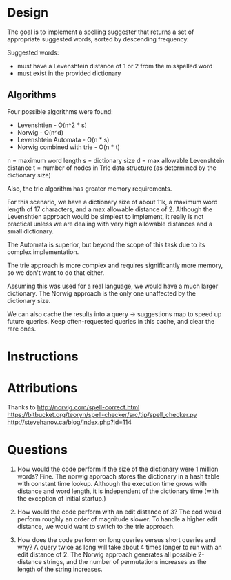 Design
==========
The goal is to implement a spelling suggester that returns a set of appropriate suggested words, sorted by descending frequency.

Suggested words:
* must have a Levenshtein distance of 1 or 2 from the misspelled word
* must exist in the provided dictionary

Algorithms
-------

Four possible algorithms were found:

* Levenshtien - O(n^2 * s)
* Norwig - O(n^d)
* Levenshtein Automata - O(n * s)
* Norwig combined with trie - O(n * t)

n = maximum word length
s = dictionary size
d = max allowable Levenshtein distance
t = number of nodes in Trie data structure (as determined by the dictionary size)

Also, the trie algorithm has greater memory requirements.

For this scenario, we have a dictionary size of about 11k, a maximum word length of 17 characters, and a max allowable distance of 2. Although the Levenshtien approach would be simplest to implement, it really is not practical unless we are dealing with very high allowable distances and a small dictionary.

The Automata is superior, but beyond the scope of this task due to its complex implementation.

The trie approach is more complex and requires significantly more memory, so we don't want to do that either.

Assuming this was used for a real language, we would have a much larger dictionary. The Norwig approach is the only one unaffected by the dictionary size.

We can also cache the results into a query -> suggestions map to speed up future queries. Keep often-requested queries in this cache, and clear the rare ones.


Instructions
==========

Attributions
==========

Thanks to http://norvig.com/spell-correct.html
https://bitbucket.org/teoryn/spell-checker/src/tip/spell_checker.py
http://stevehanov.ca/blog/index.php?id=114

Questions
=======
1. How would the code perform if the size of the dictionary were 1 million words?
Fine. The norwig approach stores the dictionary in a hash table with constant time lookup. Although the execution time grows with distance and word length, it is independent of the dictionary time (with the exception of initial startup.)

2. How would the code perform with an edit distance of 3?
The cod would perform roughly an order of magnitude slower. To handle a higher edit distance, we would want to switch to the trie approach.

3. How does the code perform on long queries versus short queries and why?
A query twice as long will take about 4 times longer to run with an edit distance of 2. The Norwig approach generates all possible 2-distance strings, and the number of permutations increases as the length of the string increases.
